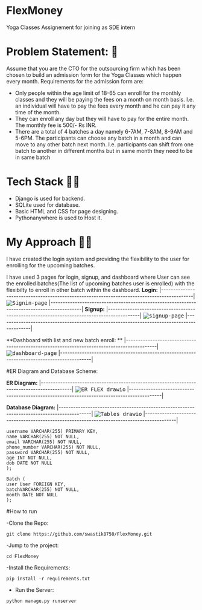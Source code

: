 # FlexMoney
Yoga Classes Assignement for joining as SDE intern

# Problem Statement: 📃
Assume that you are the CTO for the outsourcing firm which has been chosen to build an
admission form for the Yoga Classes which happen every month.
Requirements for the admission form are:

- Only people within the age limit of 18-65 can enroll for the monthly classes and they will
be paying the fees on a month on month basis. I.e. an individual will have to pay the fees
every month and he can pay it any time of the month.
- They can enroll any day but they will have to pay for the entire month. The monthly fee is
500/- Rs INR.
- There are a total of 4 batches a day namely 6-7AM, 7-8AM, 8-9AM and 5-6PM. The
participants can choose any batch in a month and can move to any other batch next
month. I.e. participants can shift from one batch to another in different months but in
same month they need to be in same batch

# Tech Stack 🧑‍💻
- Django is used for backend.
- SQLite used for database.
- Basic HTML and CSS for page designing.
- Pythonanywhere is used to Host it.


# My Approach 🎯💡
 I have created the login system and providing the flexibility to the user for enrolling for the upcoming batches.
 
 
 I have used 3 pages for login, signup, and dashboard where User can see the enrolled batches(The list of upcoming batches user is enrolled) with the flexibilty to enroll in other batch within the dashboard.
 **Login:**
  |-------------------------------------------------------------------------------------------|
<kbd> ![Signin-page](https://user-images.githubusercontent.com/78960121/207646710-7ca985f9-af1e-47b5-ac2b-2bf87d32d4ce.png)</kbd>
 |-------------------------------------------------------------------------------------------|
 **Signup:**
  |-------------------------------------------------------------------------------------------|
 <kbd>![signup-page](https://user-images.githubusercontent.com/78960121/207646758-ef20eb6e-a7e7-41e5-b0ea-22b1243dfa2e.png)</kbd>
 |-------------------------------------------------------------------------------------------|

 **Dashboard with list and new batch enroll: **
  |-------------------------------------------------------------------------------------------|
 <kbd>![dashboard-page](https://user-images.githubusercontent.com/78960121/207646735-de7b6190-7a9f-4479-aa7a-3310bc9ca4c0.png)</kbd>
 |-------------------------------------------------------------------------------------------|
 
 #ER Diagram and Database Scheme:
 
 **ER Diagram:**
  |-------------------------------------------------------------------------------------------|
 <kbd>![ER_FLEX drawio](https://user-images.githubusercontent.com/78960121/207646638-817f77de-158e-4125-a58f-68141566e2c7.png)</kbd>
  |-------------------------------------------------------------------------------------------|

 **Database Diagram:**
  |-------------------------------------------------------------------------------------------|
  <kbd>![Tables drawio](https://user-images.githubusercontent.com/78960121/207649966-f0b93d41-e3d4-4d3c-8ad1-0e74c9f3a669.png)</kbd>
   |-------------------------------------------------------------------------------------------|

  ```User (
  username VARCHAR(255) PRIMARY KEY,
  name VARCHAR(255) NOT NULL,
  email VARCHAR(255) NOT NULL,
  phone_number VARCHAR(255) NOT NULL,
  password VARCHAR(255) NOT NULL,
  age INT NOT NULL,
  dob DATE NOT NULL
);
```
```
Batch (
user User FOREIGN KEY,
batchVARCHAR(255) NOT NULL,
month DATE NOT NULL
);
 ```
 #How to run
 
 -Clone the Repo:
 ```
 git clone https://github.com/swastik8750/FlexMoney.git
 ```
 -Jump to the project:
 ```
 cd FlexMoney
 ```
 -Install the Requirements:
 ```
 pip install -r requirements.txt
 ```
 - Run the Server:
 ```
 python manage.py runserver
 ```
 
  
 
 
 
